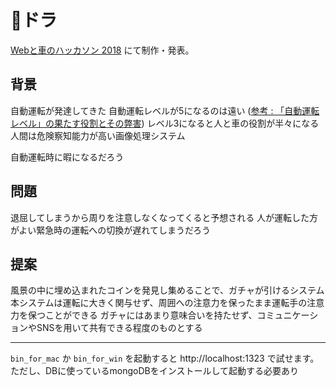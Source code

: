 # 🍣ドラ

[Webと車のハッカソン 2018](https://rp.kddi-research.jp/hackathon) にて制作・発表。



## 背景

自動運転が発達してきた
自動運転レベルが5になるのは遠い ([参考 : 「自動運転レベル」の果たす役割とその弊害](http://www.itmedia.co.jp/news/articles/1712/01/news100.html))
レベル3になると人と車の役割が半々になる
人間は危険察知能力が高い画像処理システム

自動運転時に暇になるだろう



## 問題

退屈してしまうから周りを注意しなくなってくると予想される
人が運転した方がよい緊急時の運転への切換が遅れてしまうだろう



## 提案

風景の中に埋め込まれたコインを発見し集めることで、ガチャが引けるシステム
本システムは運転に大きく関与せず、周囲への注意力を保ったまま運転手の注意力を保つことができる
ガチャにはあまり意味合いを持たせず、コミュニケーションやSNSを用いて共有できる程度のものとする



_____

`bin_for_mac` か `bin_for_win` を起動すると http://localhost:1323 で試せます。  
ただし、DBに使っているmongoDBをインストールして起動する必要あり
